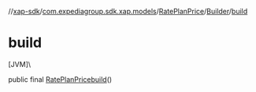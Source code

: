 //[xap-sdk](../../../../index.md)/[com.expediagroup.sdk.xap.models](../../index.md)/[RatePlanPrice](../index.md)/[Builder](index.md)/[build](build.md)

# build

[JVM]\

public final [RatePlanPrice](../index.md)[build](build.md)()
